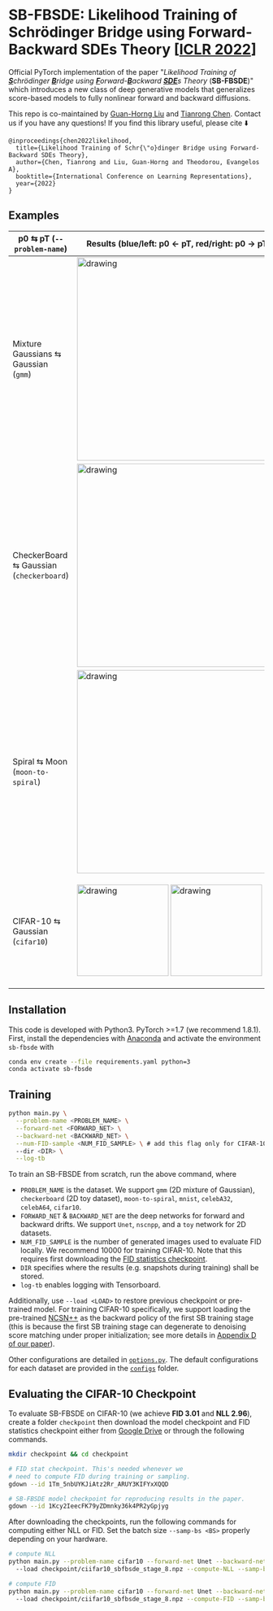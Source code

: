 # SB-FBSDE: Likelihood Training of Schrödinger Bridge using Forward-Backward SDEs Theory [[ICLR 2022](https://openreview.net/pdf?id=nioAdKCEdXB)]

Official PyTorch implementation of the paper 
"_Likelihood Training of <ins>**S**</ins>chrödinger <ins>**B**</ins>ridge using <ins>**F**</ins>orward-<ins>**B**</ins>ackward <ins>**SDE**</ins>s Theory_ (**SB-FBSDE**)" which introduces
a new class of deep generative models that generalizes score-based models to fully nonlinear forward and backward diffusions.

This repo is co-maintained by [Guan-Horng Liu](https://ghliu.github.io/) and [Tianrong Chen](https://tianrongchen.github.io/). Contact us if you have any questions! If you find this library useful, please cite :arrow_down:
```
@inproceedings{chen2022likelihood,
  title={Likelihood Training of Schr{\"o}dinger Bridge using Forward-Backward SDEs Theory},
  author={Chen, Tianrong and Liu, Guan-Horng and Theodorou, Evangelos A},
  booktitle={International Conference on Learning Representations},
  year={2022}
}
```

## Examples

| p0 ⇆ pT (`--problem-name`)  | Results (blue/left: p0 ← pT, red/right: p0 → pT) |
|-------------------------|-------------------------|
| Mixture Gaussians ⇆ Gaussian (`gmm`) | <img src="./assets/gmm.png" alt="drawing" width="400"/> |
| CheckerBoard ⇆ Gaussian (`checkerboard`) | <img src="./assets/checkerboard.png" alt="drawing" width="400"/> | 
| Spiral ⇆ Moon (`moon-to-spiral`) | <img src="./assets/spiral.png" alt="drawing" width="400"/> | 
| CIFAR-10 ⇆ Gaussian (`cifar10`) | <p float="left"> <img src="./assets/cifar10-forward.gif" alt="drawing" width="180"/>  <img src="./assets/cifar10-backward.gif" alt="drawing" width="180"/> </p> |

## Installation

This code is developed with Python3. PyTorch >=1.7 (we recommend 1.8.1). First, install the dependencies with [Anaconda](https://www.anaconda.com/products/individual) and activate the environment `sb-fbsde` with
```bash
conda env create --file requirements.yaml python=3
conda activate sb-fbsde
```

## Training

```bash
python main.py \
  --problem-name <PROBLEM_NAME> \
  --forward-net <FORWARD_NET> \
  --backward-net <BACKWARD_NET> \
  --num-FID-sample <NUM_FID_SAMPLE> \ # add this flag only for CIFAR-10
  --dir <DIR> \
  --log-tb 
```
To train an SB-FBSDE from scratch, run the above command, where
- `PROBLEM_NAME` is the dataset. We support `gmm` (2D mixture of Gaussian), `checkerboard` (2D toy dataset), `moon-to-spiral`, `mnist`, `celebA32`, `celebA64`, `cifar10`.
- `FORWARD_NET` & `BACKWARD_NET` are the deep networks for forward and backward drifts. We support `Unet`, `nscnpp`, and a `toy` network for 2D datasets.
- `NUM_FID_SAMPLE` is the number of generated images used to evaluate FID locally. We recommend 10000 for training CIFAR-10. Note that this requires first downloading the [FID statistics checkpoint](https://github.com/ghliu/SB-FBSDE#evaluating-the-cifar-10-checkpoint). 
- `DIR` specifies where the results (e.g. snapshots during training) shall be stored.
- `log-tb` enables logging with Tensorboard.

Additionally, use `--load <LOAD>` to restore previous checkpoint or pre-trained model.
For training CIFAR-10 specifically, we support loading the pre-trained [NCSN++](https://drive.google.com/drive/folders/1sP4GwvrYiI-sDPTp7sKYzsxJLGVamVMZ) as the backward policy of the first SB training stage (this is because the first SB training stage can degenerate to denoising score matching under proper initialization; see more details in [Appendix D of our paper](https://openreview.net/pdf?id=nioAdKCEdXB)).


Other configurations are detailed in [`options.py`](https://github.com/ghliu/SB-FBSDE/blob/main/options.py). The default configurations for each dataset are provided in the [`configs`](https://github.com/ghliu/SB-FBSDE/blob/main/configs) folder. 

## Evaluating the CIFAR-10 Checkpoint

To evaluate SB-FBSDE on CIFAR-10 (we achieve **FID 3.01** and **NLL 2.96**), create a folder `checkpoint` then download the model checkpoint and FID statistics checkpoint either from [Google Drive](https://drive.google.com/drive/folders/11yn3Aeq_KobGqntUqkz9mwuFLnpjGqq1?usp=sharing) or through the following commands.
```bash
mkdir checkpoint && cd checkpoint

# FID stat checkpoint. This's needed whenever we
# need to compute FID during training or sampling.
gdown --id 1Tm_5nbUYKJiAtz2Rr_ARUY3KIFYxXQQD 

# SB-FBSDE model checkpoint for reproducing results in the paper.
gdown --id 1Kcy2IeecFK79yZDmnky36k4PR2yGpjyg 
```

After downloading the checkpoints, run the following commands for computing either NLL or FID. Set the batch size `--samp-bs <BS>` properly depending on your hardware.
```bash
# compute NLL
python main.py --problem-name cifar10 --forward-net Unet --backward-net ncsnpp --dir ICLR-2022-reproduce
  --load checkpoint/ciifar10_sbfbsde_stage_8.npz --compute-NLL --samp-bs <BS>
```
```bash
# compute FID
python main.py --problem-name cifar10 --forward-net Unet --backward-net ncsnpp --dir ICLR-2022-reproduce
  --load checkpoint/ciifar10_sbfbsde_stage_8.npz --compute-FID --samp-bs <BS> --num-FID-sample 50000 --use-corrector --snr 0.15
```
